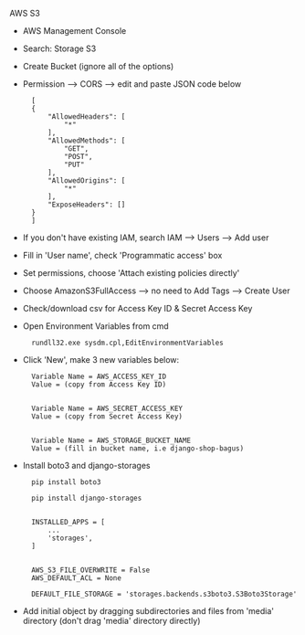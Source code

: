AWS S3
* AWS Management Console
* Search: Storage S3
* Create Bucket (ignore all of the options)
* Permission --> CORS --> edit and paste JSON code below

        [
        {
            "AllowedHeaders": [
                "*"
            ],
            "AllowedMethods": [
                "GET",
                "POST",
                "PUT"
            ],
            "AllowedOrigins": [
                "*"
            ],
            "ExposeHeaders": []
        }
        ]


* If you don't have existing IAM, search IAM --> Users --> Add user
* Fill in 'User name', check 'Programmatic access' box
* Set permissions, choose 'Attach existing policies directly'
* Choose AmazonS3FullAccess --> no need to Add Tags --> Create User
* Check/download csv for Access Key ID & Secret Access Key
* Open Environment Variables from cmd

        rundll32.exe sysdm.cpl,EditEnvironmentVariables


* Click 'New', make 3 new variables below:

        Variable Name = AWS_ACCESS_KEY_ID
        Value = (copy from Access Key ID)


        Variable Name = AWS_SECRET_ACCESS_KEY
        Value = (copy from Secret Access Key)


        Variable Name = AWS_STORAGE_BUCKET_NAME
        Value = (fill in bucket name, i.e django-shop-bagus)


* Install boto3 and django-storages

        pip install boto3

        pip install django-storages


        INSTALLED_APPS = [
            ...
            'storages',
        ]


        AWS_S3_FILE_OVERWRITE = False
        AWS_DEFAULT_ACL = None

        DEFAULT_FILE_STORAGE = 'storages.backends.s3boto3.S3Boto3Storage'


* Add initial object by dragging subdirectories and files from 'media' directory (don't drag 'media' directory directly)
